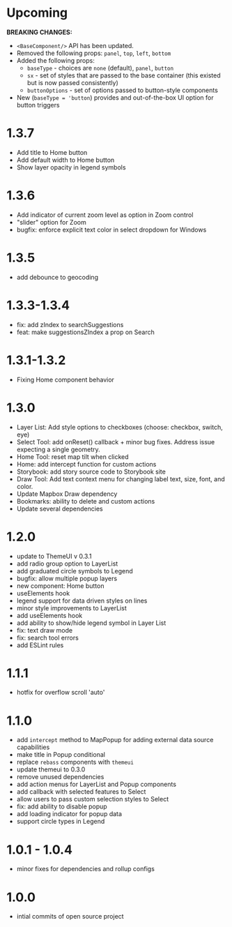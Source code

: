 # Upcoming

**BREAKING CHANGES:**

- `<BaseComponent/>` API has been updated.
- Removed the following props: `panel`, `top`, `left`, `bottom`
- Added the following props:
  - `baseType` - choices are `none` (default), `panel`, `button`
  - `sx` - set of styles that are passed to the base container (this existed but is now passed consistently)
  - `buttonOptions` - set of options passed to button-style components
- New <ButtonComponent> (`baseType = 'button`) provides and out-of-the-box UI option for button triggers

# 1.3.7

- Add title to Home button
- Add default width to Home button
- Show layer opacity in legend symbols

# 1.3.6

- Add indicator of current zoom level as option in Zoom control
- "slider" option for Zoom
- bugfix: enforce explicit text color in select dropdown for Windows

# 1.3.5

- add debounce to geocoding

# 1.3.3-1.3.4

- fix: add zIndex to searchSuggestions
- feat: make suggestionsZIndex a prop on Search

# 1.3.1-1.3.2

- Fixing Home component behavior

# 1.3.0

- Layer List: Add style options to checkboxes (choose: checkbox, switch, eye)
- Select Tool: add onReset() callback + minor bug fixes. Address issue expecting a single geometry.
- Home Tool: reset map tilt when clicked
- Home: add intercept function for custom actions
- Storybook: add story source code to Storybook site
- Draw Tool: Add text context menu for changing label text, size, font, and color.
- Update Mapbox Draw dependency
- Bookmarks: ability to delete and custom actions
- Update several dependencies

# 1.2.0

- update to ThemeUI v 0.3.1
- add radio group option to LayerList
- add graduated circle symbols to Legend
- bugfix: allow multiple popup layers
- new component: Home button
- useElements hook
- legend support for data driven styles on lines
- minor style improvements to LayerList
- add useElements hook
- add ability to show/hide legend symbol in Layer List
- fix: text draw mode
- fix: search tool errors
- add ESLint rules

# 1.1.1

- hotfix for overflow scroll 'auto'

# 1.1.0

- add `intercept` method to MapPopup for adding external data source capabilities
- make title in Popup conditional
- replace `rebass` components with `themeui`
- update themeui to 0.3.0
- remove unused dependencies
- add action menus for LayerList and Popup components
- add callback with selected features to Select
- allow users to pass custom selection styles to Select
- fix: add ability to disable popup
- add loading indicator for popup data
- support circle types in Legend

# 1.0.1 - 1.0.4

- minor fixes for dependencies and rollup configs

# 1.0.0

- intial commits of open source project
